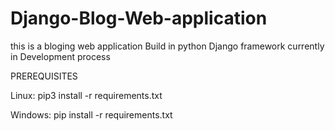 # Django-Blog-Web-application
this is a bloging web application Build in python Django framework currently in Development process


PREREQUISITES

Linux: pip3 install -r requirements.txt

Windows: pip install -r requirements.txt
